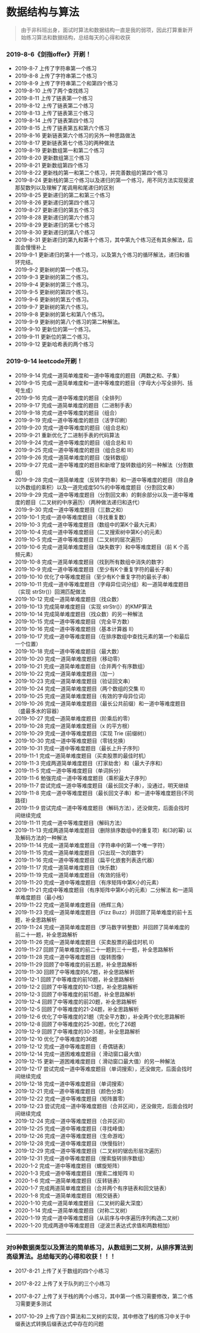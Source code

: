 # 数据结构与算法

>由于非科班出身，面试时算法和数据结构一直是我的弱项，因此打算重新开始练习算法和数据结构，总结每天的心得和收获

### 2019-8-6《剑指offer》开刷！
- 2019-8-7 上传了字符串第一个练习
- 2019-8-8 上传了字符串第二个练习
- 2019-8-9 上传了字符串第二个和第四个练习
- 2019-8-10 上传了两个查找练习
- 2019-8-11 上传了链表第一个练习
- 2019-8-12 上传了链表第二个练习
- 2019-8-13 上传了链表第三个练习
- 2019-8-14 上传了链表第四个练习
- 2019-8-15 上传了链表第五和第六个练习
- 2019-8-16 更新链表第六个练习的另外一种思路做法
- 2019-8-17 更新链表第七个练习的两种做法
- 2019-8-19 更新数组第一和第二个练习
- 2019-8-20 更新数组第三个练习
- 2019-8-21 更新数组第四个练习
- 2019-8-22 更新栈的第一和第二个练习，并完善数组的第四个练习
- 2019-8-24 更新栈的第三个练习以及递归的第一个练习，用不同方法实现斐波那契数列以及理解了尾调用和尾递归的区别
- 2019-8-25 更新递归的第二和第三个练习
- 2019-8-26 更新递归的第四个练习
- 2019-8-27 更新递归的第五个练习
- 2019-8-28 更新递归的第六个练习
- 2019-8-29 更新递归的第七个练习
- 2019-8-30 更新递归的第八个练习
- 2019-8-31 更新递归的第九和第十个练习，其中第九个练习还有其余解法，后面会慢慢补上
- 2019-9-1 更新递归的第十一个练习，以及第九个练习的循环解法，递归和循环完结。
- 2019-9-2 更新树的第一个练习。
- 2019-9-3 更新树的第二个练习。
- 2019-9-4 更新树的第三个练习。
- 2019-9-5 更新树的第四个练习。
- 2019-9-6 更新树的第五个练习。
- 2019-9-7 更新树的第六个练习。
- 2019-9-8 更新树的第七和第八个练习。
- 2019-9-9 更新树的第八个练习的第二种解法。
- 2019-9-10 更新位的第一个练习。
- 2019-9-11 更新位的第二个练习。
- 2019-9-12 更新哈希表的两个练习

### 2019-9-14 leetcode开刷！
- 2019-9-14 完成一道简单难度和一道中等难度的题目（两数之和、子集）
- 2019-9-15 完成一道简单难度和一道中等难度的题目（字母大小写全排列、括号生成）
- 2019-9-16 完成一道中等难度的题目（全排列）
- 2019-9-17 完成一道简单难度的题目（二进制手表）
- 2019-9-18 完成一道中等难度的题目（组合）
- 2019-9-19 完成一道中等难度的题目（活字印刷）
- 2019-9-20 完成一道中等难度的题目（组合总和）
- 2019-9-21 重新优化了二进制手表的代码算法
- 2019-9-24 完成一道中等难度的题目（组合总和 II）
- 2019-9-25 完成一道中等难度的题目（组合总和 III）
- 2019-9-26 完成一道简单难度的题目（旋转数组）
- 2019-9-27 完成一道中等难度的题目和新增了旋转数组的另一种解法（分割数组）
- 2019-9-28 完成一道简单难度（反转字符串）和一道中等难度的题目（除自身以外数组的乘积）以及一道完成度50%的中等难度题目（分割回文串）
- 2019-9-29 完成一道中等难度题目（分割回文串）的剩余部分以及一道中等难度的题目（二叉树的中序遍历）（两种做法递归和迭代）
- 2019-9-30 完成一道中等难度题目（三数之和）
- 2019-10-1 完成一道中等难度题目（寻找重复数）
- 2019-10-3 完成一道中等难度题目（数组中的第K个最大元素）
- 2019-10-4 完成一道中等难度题目（二叉搜索树中第K小的元素）
- 2019-10-5 完成一道中等难度题目（二叉树的层次遍历）
- 2019-10-6 完成一道简单难度题目（缺失数字）和中等难度题目（前 K 个高频元素）
- 2019-10-8 完成一道简单难度题目（找到所有数组中消失的数字）
- 2019-10-9 完成一道中等难度题目（至少有K个重复字符的最长子串）
- 2019-10-10 优化了中等难度题目（至少有K个重复字符的最长子串）
- 2019-10-11 完成一道中等难度题目（字母异位词分组）和一道简单难度题目（实现 strStr()）回溯匹配做法
- 2019-10-12 完成一道简单难度题目（找众数）
- 2019-10-13 完成简单难度题目（实现 strStr()）的KMP算法
- 2019-10-14 完成简单难度题目（找众数）的另一种解法
- 2019-10-15 完成一道中等难度题目（完全平方数）
- 2019-10-16 完成一道中等难度题目（基本计算器 II）
- 2019-10-17 完成一道中等难度题目（在排序数组中查找元素的第一个和最后一个位置）
- 2019-10-18 完成一道中等难度题目（最大数）
- 2019-10-20 完成一道简单难度题目（移动零）
- 2019-10-21 完成一道简单难度题目（合并两个有序数组）
- 2019-10-22 完成一道简单难度题目（加一）
- 2019-10-23 完成一道简单难度题目（验证回文串）
- 2019-10-24 完成一道简单难度题目（两个数组的交集 II）
- 2019-10-25 完成一道简单难度题目（有效的字母异位词）
- 2019-10-26 完成一道简单难度题目（最长公共前缀）和一道中等难度题目（盛最多水的容器）
- 2019-10-27 完成一道简单难度题目（阶乘后的零）
- 2019-10-28 完成一道简单难度题目（x 的平方根）
- 2019-10-29 完成一道中等难度题目（实现 Trie (前缀树)）
- 2019-10-30 完成一道中等难度题目（零钱兑换）
- 2019-10-31 完成一道中等难度题目（最长上升子序列）
- 2019-11-1 完成一道简单难度题目（买卖股票的最佳时机）
- 2019-11-3 完成两道简单难度题目（打家劫舍）和（最大子序和）
- 2019-11-5 完成一道中等难度题目（单词拆分）
- 2019-11-6 勉强完成一道中等难度题目（乘积最大子序列）
- 2019-11-7 尝试完成一道中等难度题目（最长回文子串），没通过，明天继续
- 2019-11-8 完成一道中等难度题目（最长回文子串）和一道中等难度题目(不同路径)
- 2019-11-9 尝试完成一道中等难度题目（解码方法），还没做完，后面会找时间继续完成
- 2019-11-11 完成一道中等难度题目（解码方法）
- 2019-11-13 完成两道简单难度题目（删除排序数组中的重复项）和(3的幂) 以及解码方法的一种解法
- 2019-11-14 完成一道简单难度题目（字符串中的第一个唯一字符）
- 2019-11-15 完成一道简单难度题目（只出现一次的数字）
- 2019-11-16 完成一道中等难度题目（扁平化嵌套列表迭代器）
- 2019-11-17 完成一道简单难度题目（快乐数）
- 2019-11-19 完成一道简单难度题目（有效的括号）
- 2019-11-20 完成一道中等难度题目（有序矩阵中第K小的元素）
- 2019-11-21 完成中等难度题目（有序矩阵中第K小的元素）二分解法 和一道简单难度题目（最小栈）
- 2019-11-22 完成一道简单难度题目（杨辉三角）
- 2019-11-23 完成一道简单难度题目（Fizz Buzz）并回顾了简单难度的前十五题，补全思路解析
- 2019-11-24 完成一道简单难度题目（罗马数字转整数）并回顾了简单难度的前二十一题，补全思路解析
- 2019-11-26 完成一道简单难度题目（买卖股票的最佳时机 II）
- 2019-11-27 回顾了简单难度的前二十一题到三十一题，补全思路解析
- 2019-11-28 完成一道中等难度题目（旋转图像）
- 2019-11-29 回顾了中等难度的前五题，补全思路解析
- 2019-11-30 回顾了中等难度的6,7题，补全思路解析
- 2019-12-1 回顾了中等难度的前10题，补全思路解析
- 2019-12-2 回顾了中等难度的10-13题，补全思路解析
- 2019-12-3 回顾了中等难度的前15题，补全思路解析
- 2019-12-4 回顾了中等难度的前20题，补全思路解析
- 2019-12-5 回顾了中等难度的21-24题，补全思路解析
- 2019-12-6 优化了中等难度的21题（完全平方数），补全两个优化思路解析
- 2019-12-8 回顾了中等难度的25-30题，优化了26题
- 2019-12-9 回顾了中等难度的30-35题，补全思路解析
- 2019-12-10 优化了中等难度的36题
- 2019-12-12 完成一道中等难度题目（ 奇偶链表）
- 2019-12-14 完成一道困难难度题目（ 滑动窗口最大值）
- 2019-12-15 更新一道困难难度题目（ 滑动窗口最大值）的另一种解法
- 2019-12-17 尝试完成一道中等难度题目（单词搜索），还没做完，后面会找时间继续完成
- 2019-12-18 完成一道中等难度题目（单词搜索）
- 2019-12-21 完成一道中等难度题目（颜色分类）
- 2019-12-22 完成一道中等难度题目（矩阵置零）
- 2019-12-23 尝试完成一道中等难度题目（合并区间），还没做完，后面会找时间继续完成
- 2019-12-24 完成一道中等难度题目（合并区间）
- 2019-12-25 完成一道中等难度题目（寻找峰值）
- 2019-12-26 完成一道中等难度题目（生命游戏）
- 2019-12-28 完成一道中等难度题目（快慢指针）
- 2019-12-29 完成一道中等难度题目（二叉树的锯齿形层次遍历）
- 2019-12-31 完成一道中等难度题目（搜索旋转排序数组）
- 2020-1-2 完成一道中等难度题目（螺旋矩阵）
- 2020-1-3 完成一道中等难度题目（搜索二维矩阵 II）
- 2020-1-6 完成一道简单难度题目（反转链表）
- 2020-1-7 完成两道简单难度题目（合并两个有序链表和回文链表）
- 2020-1-8 完成一道简单难度题目（相交链表）
- 2020-1-10 完成一道简单难度题目（二叉树的最大深度）
- 2020-1-14 完成一道简单难度题目（对称二叉树）
- 2020-1-19 完成一道中等难度题目（从前序与中序遍历序列构造二叉树）
- 2020-1-20 完成两道中等难度题目（逆波兰表达式求值和两数相加）

----
### 对9种数据类型以及算法的简单练习，从数组到二叉树，从排序算法到高级算法。总结每天的心得和收获！！！

- 2017-8-21 上传了关于数组的四个小练习

- 2017-8-22 上传了关于队列的三个小练习

- 2017-8-27 上传了关于栈的两个小练习，其中第一个练习需要修改，第二个练习需要更多测试

- 2017-10-29 上传了四个算法和二叉树的实现，其中修改了栈的练习中关于中缀表达式转换后缀表达式中存在的问题
